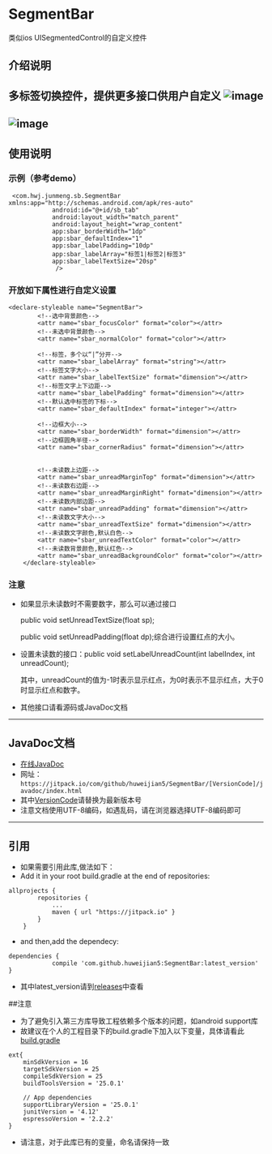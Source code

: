 # SegmentBar
类似ios UISegmentedControl的自定义控件

## 介绍说明
多标签切换控件，提供更多接口供用户自定义
![image](https://github.com/huweijian5/SegmentBar/blob/master/screenshots/20170103233539.png)
---
![image](https://github.com/huweijian5/SegmentBar/blob/master/screenshots/device-2017-01-03-232935.mp4_1483457597.gif)
---
## 使用说明
### 示例（参考demo）
```
 <com.hwj.junmeng.sb.SegmentBar xmlns:app="http://schemas.android.com/apk/res-auto"
            android:id="@+id/sb_tab"
            android:layout_width="match_parent"
            android:layout_height="wrap_content"
            app:sbar_borderWidth="1dp"
            app:sbar_defaultIndex="1"
            app:sbar_labelPadding="10dp"
            app:sbar_labelArray="标签1|标签2|标签3"
            app:sbar_labelTextSize="20sp"
             />
```
### 开放如下属性进行自定义设置
```
<declare-styleable name="SegmentBar">
        <!--选中背景颜色-->
        <attr name="sbar_focusColor" format="color"></attr>
        <!--未选中背景颜色-->
        <attr name="sbar_normalColor" format="color"></attr>

        <!--标签，多个以“|”分开-->
        <attr name="sbar_labelArray" format="string"></attr>
        <!--标签文字大小-->
        <attr name="sbar_labelTextSize" format="dimension"></attr>
        <!--标签文字上下边距-->
        <attr name="sbar_labelPadding" format="dimension"></attr>
        <!--默认选中标签的下标-->
        <attr name="sbar_defaultIndex" format="integer"></attr>

        <!--边框大小-->
        <attr name="sbar_borderWidth" format="dimension"></attr>
        <!--边框圆角半径-->
        <attr name="sbar_cornerRadius" format="dimension"></attr>


        <!--未读数上边距-->
        <attr name="sbar_unreadMarginTop" format="dimension"></attr>
        <!--未读数右边距-->
        <attr name="sbar_unreadMarginRight" format="dimension"></attr>
        <!--未读数内部边距-->
        <attr name="sbar_unreadPadding" format="dimension"></attr>
        <!--未读数文字大小-->
        <attr name="sbar_unreadTextSize" format="dimension"></attr>
        <!--未读数文字颜色,默认白色-->
        <attr name="sbar_unreadTextColor" format="color"></attr>
        <!--未读数背景颜色,默认红色-->
        <attr name="sbar_unreadBackgroundColor" format="color"></attr>
    </declare-styleable>
```
### 注意
* 如果显示未读数时不需要数字，那么可以通过接口

	public void setUnreadTextSize(float sp);
	
	public void setUnreadPadding(float dp);综合进行设置红点的大小。
* 设置未读数的接口：public void setLabelUnreadCount(int labelIndex, int unreadCount);

	其中，unreadCount的值为-1时表示显示红点，为0时表示不显示红点，大于0时显示红点和数字。
* 其他接口请看源码或JavaDoc文档

---
## JavaDoc文档

* [在线JavaDoc](https://jitpack.io/com/github/huweijian5/SegmentBar/1.0.2/javadoc/index.html)
* 网址：`https://jitpack.io/com/github/huweijian5/SegmentBar/[VersionCode]/javadoc/index.html`
* 其中[VersionCode](https://github.com/huweijian5/SegmentBar/releases)请替换为最新版本号
* 注意文档使用UTF-8编码，如遇乱码，请在浏览器选择UTF-8编码即可

---
## 引用

* 如果需要引用此库,做法如下：
* Add it in your root build.gradle at the end of repositories:
```
allprojects {
		repositories {
			...
			maven { url "https://jitpack.io" }
		}
	}
```	
* and then,add the dependecy:
```
dependencies {
	        compile 'com.github.huweijian5:SegmentBar:latest_version'
}
```
* 其中latest_version请到[releases](https://github.com/huweijian5/SegmentBar/releases)中查看

##注意
* 为了避免引入第三方库导致工程依赖多个版本的问题，如android support库
* 故建议在个人的工程目录下的build.gradle下加入以下变量，具体请看此[build.gradle](https://github.com/huweijian5/SegmentBar/blob/master/build.gradle)
```
ext{
    minSdkVersion = 16
    targetSdkVersion = 25
    compileSdkVersion = 25
    buildToolsVersion = '25.0.1'

    // App dependencies
    supportLibraryVersion = '25.0.1'
    junitVersion = '4.12'
    espressoVersion = '2.2.2'
}
```	
* 请注意，对于此库已有的变量，命名请保持一致



